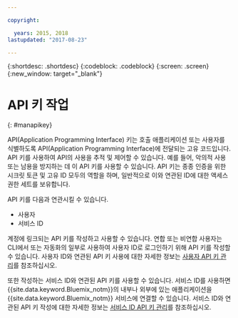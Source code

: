 ```yaml
---

copyright:

  years: 2015, 2018
lastupdated: "2017-08-23"

---
```


{:shortdesc: .shortdesc}
{:codeblock: .codeblock}
{:screen: .screen}
{:new_window: target="_blank"}

# API 키 작업
{: #manapikey}

API(Application Programming Interface) 키는 호출 애플리케이션 또는 사용자를 식별하도록 API(Application Programming Interface)에 전달되는 고유 코드입니다.  API 키를 사용하여 API의 사용을 추적 및 제어할 수 있습니다. 예를 들어, 악의적 사용 또는 남용을 방지하는 데 이 API 키를 사용할 수 있습니다. API 키는 종종 인증을 위한 시크릿 토큰 및 고유 ID 모두의 역할을 하며, 일반적으로 이와 연관된 ID에 대한 액세스 권한 세트를 보유합니다.

API 키를 다음과 연관시킬 수 있습니다.

* 사용자
* 서비스 ID

계정에 링크되는 API 키를 작성하고 사용할 수 있습니다. 연합 또는 비연합 사용자는 CLI에서 또는 자동화의 일부로 사용하여 사용자 ID로 로그인하기 위해 API 키를 작성할 수 있습니다. 사용자 ID와 연관된 API 키 사용에 대한 자세한 정보는 [사용자 API 키 관리](userid_keys.html)를 참조하십시오.

또한 작성하는 서비스 ID와 연관된 API 키를 사용할 수 있습니다. 서비스 ID를 사용하면 {{site.data.keyword.Bluemix_notm}}의 내부나 외부에 있는 애플리케이션을 {{site.data.keyword.Bluemix_notm}} 서비스에 연결할 수 있습니다. 서비스 ID와 연관된 API 키 작성에 대한 자세한 정보는 [서비스 ID API 키 관리](serviceid_keys.html)를 참조하십시오.

